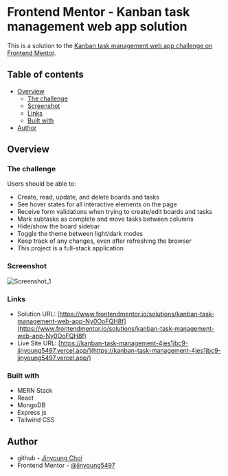 # Frontend Mentor - Kanban task management web app solution

This is a solution to the [Kanban task management web app challenge on Frontend Mentor](https://www.frontendmentor.io/challenges/kanban-task-management-web-app-wgQLt-HlbB).

## Table of contents

- [Overview](#overview)
  - [The challenge](#the-challenge)
  - [Screenshot](#screenshot)
  - [Links](#links)
  - [Built with](#built-with)
- [Author](#author)

## Overview

### The challenge

Users should be able to:

- Create, read, update, and delete boards and tasks
- See hover states for all interactive elements on the page
- Receive form validations when trying to create/edit boards and tasks
- Mark subtasks as complete and move tasks between columns
- Hide/show the board sidebar
- Toggle the theme between light/dark modes
- Keep track of any changes, even after refreshing the browser
- This project is a full-stack application

### Screenshot

![Screenshot_1](./assets/Screenshot_1.png)

### Links

- Solution URL: [https://www.frontendmentor.io/solutions/kanban-task-management-web-app-Ny0OoFQH8f](https://www.frontendmentor.io/solutions/kanban-task-management-web-app-Ny0OoFQH8f)
- Live Site URL: [https://kanban-task-management-4jes1jbc9-jinyoung5497.vercel.app/](https://kanban-task-management-4jes1jbc9-jinyoung5497.vercel.app/)

### Built with

- MERN Stack
- React
- MongoDB
- Express js
- Tailwind CSS

## Author

- github - [Jinyoung Choi](https://github.com/jinyoung5497)
- Frontend Mentor - [@jinyoung5497](https://www.frontendmentor.io/profile/yourusername)
